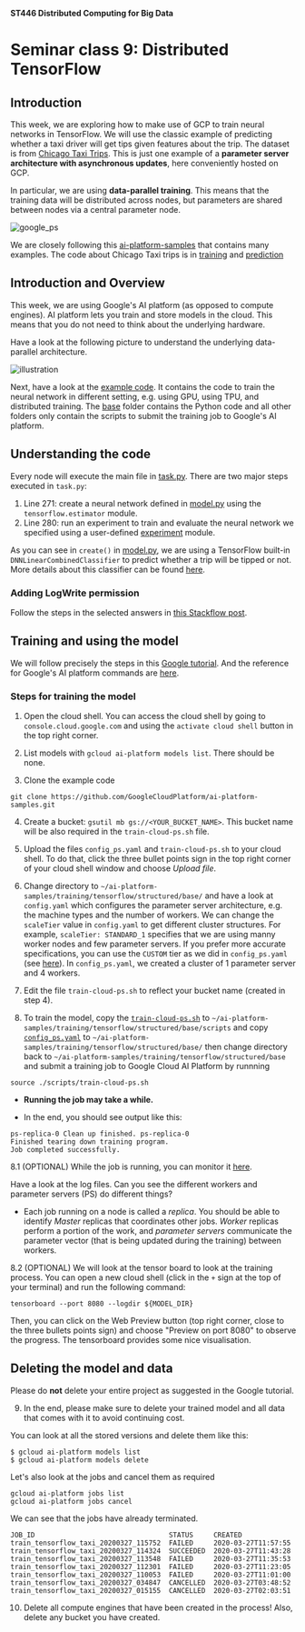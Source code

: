 **ST446 Distributed Computing for Big Data**

# Seminar class 9: Distributed TensorFlow

## Introduction

This week, we are exploring how to make use of GCP to train neural networks in TensorFlow. We will use the classic example of predicting whether a taxi driver will get tips given features about the trip. The dataset is from [Chicago Taxi Trips](https://console.cloud.google.com/marketplace/details/city-of-chicago-public-data/chicago-taxi-trips?filter=solution-type:dataset&id=13c38348-0610-4185-a8f7-b5add142fcbe).
This is just one example of a **parameter server architecture with asynchronous updates**, here conveniently hosted on GCP.

In particular, we are using **data-parallel training**. This means that the training data will be distributed across nodes, but parameters are shared between nodes via a central parameter node.

![google_ps](https://cloud.google.com/solutions/images/distributed-tf-arch.png)

We are closely following this [ai-platform-samples](https://github.com/GoogleCloudPlatform/ai-platform-samples) that contains many examples.
The code about Chicago Taxi trips is in [training](https://github.com/GoogleCloudPlatform/ai-platform-samples/tree/master/training/tensorflow/structured/base) and [prediction](https://github.com/GoogleCloudPlatform/ai-platform-samples/tree/master/prediction/tensorflow)

## Introduction and Overview

This week, we are using Google's AI platform (as opposed to compute engines). AI platform lets you train and store models in the cloud. This means that you do not need to think about the underlying hardware.

Have a look at the following picture to understand the underlying data-parallel architecture.

![illustration](https://cloud.google.com/ml-engine/docs/images/dist-tf-datalab-async-updates.svg) 

Next, have a look at the [example code](https://github.com/GoogleCloudPlatform/ai-platform-samples/tree/master/training/tensorflow/structured).
It contains the code to train the neural network in different setting, e.g. using GPU, using TPU, and distributed training.
The [base](https://github.com/GoogleCloudPlatform/ai-platform-samples/tree/master/training/tensorflow/structured/base) folder contains the Python code and all other folders only contain the scripts to submit the training job to Google's AI platform.

## Understanding the code
Every node will execute the main file in [task.py](https://github.com/GoogleCloudPlatform/ai-platform-samples/blob/master/training/tensorflow/structured/base/trainer/task.py). There are two major steps executed in `task.py`:

1. Line 271: create a neural network defined in [model.py](https://github.com/GoogleCloudPlatform/ai-platform-samples/blob/master/training/tensorflow/structured/base/trainer/model.py) using the `tensorflow.estimator` module.
2. Line 280: run an experiment to train and evaluate the neural network we specified using a user-defined [experiment](https://github.com/GoogleCloudPlatform/ai-platform-samples/blob/master/training/tensorflow/structured/base/trainer/experiment.py) module.

As you can see in `create()` in [model.py](https://github.com/GoogleCloudPlatform/ai-platform-samples/blob/master/training/tensorflow/structured/base/trainer/model.py), we are using a TensorFlow built-in `DNNLinearCombinedClassifier` to predict whether a trip will be tipped or not. More details about this classifier can be found [here](https://www.tensorflow.org/api_docs/python/tf/estimator/DNNLinearCombinedClassifier).

### Adding LogWrite permission

Follow the steps in the selected answers in [this Stackflow post](https://stackoverflow.com/questions/49434874/tensorflow-on-ml-engine-the-replica-master-0-exited-with-a-non-zero-status-of-1).

## Training and using the model

We will follow precisely the steps in this [Google tutorial](https://github.com/GoogleCloudPlatform/ai-platform-samples/tree/master/training/tensorflow/structured/base). And the reference for Google's AI platform commands are [here](https://cloud.google.com/sdk/gcloud/reference/ai-platform).

### Steps for training the model

1. Open the cloud shell. You can access the cloud shell by going to `console.cloud.google.com` and using the `activate cloud shell` button in the top right corner.

2. List models with `gcloud ai-platform models list`. There should be none.

3. Clone the example code
```
git clone https://github.com/GoogleCloudPlatform/ai-platform-samples.git
```

4. Create a bucket: `gsutil mb gs://<YOUR_BUCKET_NAME>`. This bucket name will be also required in the `train-cloud-ps.sh` file.

5. Upload the files `config_ps.yaml` and `train-cloud-ps.sh` to your cloud shell. To do that, click the three bullet points sign in the top right corner of your cloud shell window and choose *Upload file*.

6. Change directory to `~/ai-platform-samples/training/tensorflow/structured/base/` and have a look at `config.yaml` which configures the parameter server architecture, e.g. the machine types and the number of workers.
We can change the `scaleTier` value in `config.yaml` to get different cluster structures. For example, `scaleTier: STANDARD_1` specifies that we are using manny worker nodes and few parameter servers. If you prefer more accurate specifications, you can use the `CUSTOM` tier as we did in `config_ps.yaml` (see [here](https://cloud.google.com/ai-platform/training/docs/reference/rest/v1/projects.jobs#scaletier)).
In `config_ps.yaml`, we created a cluster of 1 parameter server and 4 workers.

7. Edit the file `train-cloud-ps.sh` to reflect your bucket name (created in step 4).

8. To train the model, copy the [`train-cloud-ps.sh`](./train-cloud-ps.sh) to `~/ai-platform-samples/training/tensorflow/structured/base/scripts`  and copy [`config_ps.yaml`](./config-ps.yaml) to `~/ai-platform-samples/training/tensorflow/structured/base/` then change directory back to `~/ai-platform-samples/training/tensorflow/structured/base` and submit a training job to Google Cloud AI Platform by runnning

```
source ./scripts/train-cloud-ps.sh
```

* **Running the job may take a while.**

* In the end, you should see output like this:

```
ps-replica-0 Clean up finished. ps-replica-0
Finished tearing down training program.
Job completed successfully.
```

8.1 (OPTIONAL) While the job is running, you can monitor it [here](https://console.cloud.google.com/ai-platform/jobs?_ga=2.224504346.1489042821.1585267313-1894457944.1576246827).

Have a look at the log files. Can you see the different workers and parameter servers (PS) do different things?

* Each job running on a node is called a *replica*. You should be able to identify *Master* replicas that coordinates other jobs. *Worker* replicas perform a portion of the work, and *parameter servers* communicate the parameter vector (that is being updated during the training) between workers.

8.2 (OPTIONAL) We will look at the tensor board to look at the training process. You can open a new cloud shell (click in the `+` sign at the top of your terminal) and run the following command:

```
tensorboard --port 8080 --logdir ${MODEL_DIR}
```

Then, you can click on the Web Preview button (top right corner, close to the three bullets points sign) and choose "Preview on port 8080" to observe the progress.
The tensorboard provides some nice visualisation.

## Deleting the model and data

Please do **not** delete your entire project as suggested in the Google tutorial.

9. In the end, please make sure to delete your trained model and all data that comes with it to avoid continuing cost.

You can look at all the stored versions and delete them like this:

```
$ gcloud ai-platform models list 
$ gcloud ai-platform models delete 
```

Let's also look at the jobs and cancel them as required

```
gcloud ai-platform jobs list
gcloud ai-platform jobs cancel
```

We can see that the jobs have already terminated.

```
JOB_ID                                 STATUS     CREATED
train_tensorflow_taxi_20200327_115752  FAILED     2020-03-27T11:57:55
train_tensorflow_taxi_20200327_114324  SUCCEEDED  2020-03-27T11:43:28
train_tensorflow_taxi_20200327_113548  FAILED     2020-03-27T11:35:53
train_tensorflow_taxi_20200327_112301  FAILED     2020-03-27T11:23:05
train_tensorflow_taxi_20200327_110053  FAILED     2020-03-27T11:01:00
train_tensorflow_taxi_20200327_034847  CANCELLED  2020-03-27T03:48:52
train_tensorflow_taxi_20200327_015155  CANCELLED  2020-03-27T02:03:51
```

10. Delete all compute engines that have been created in the process! Also, delete any bucket you have created.


